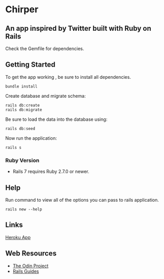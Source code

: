 # Chirper

## An app inspired by Twitter built with Ruby on Rails

Check the Gemfile for dependencies.

## Getting Started

To get the app working , be sure to install all dependencies.

```
bundle install
```

Create database and migrate schema:

```
rails db:create
rails db:migrate
```

Be sure to load the data into the database using:
```
rails db:seed
```

Now run the application:

```
rails s
```

### Ruby Version

* Rails 7 requires Ruby 2.7.0 or newer.

## Help

Run command to view all of the options you can pass to rails application.
```
rails new --help
```
## Links
[Heroku App](https://thawing-forest-89542.herokuapp.com/)

## Web Resources

* [The Odin Project](https://www.theodinproject.com/)
* [Rails Guides](https://guides.rubyonrails.org/)
